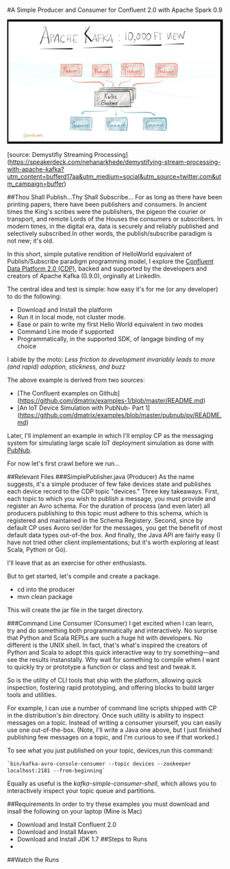 #A Simple Producer and Consumer for Confluent 2.0 with Apache Spark 0.9

![](images/confluent.png)

[source: Demystifiy Streaming Processing] (https://speakerdeck.com/nehanarkhede/demystifying-stream-processing-with-apache-kafka?utm_content=bufferd17aa&utm_medium=social&utm_source=twitter.com&utm_campaign=buffer)

##Thou Shall Publish...Thy Shall Subscribe...
For as long as there have been printing papers, there have been publishers and consumers. 
In ancient times the King's scribes were the publishers, the pigeon the courier or transport, and remote Lords of the Houses the consumers or subscribers. In modern times, in the digital era, data is securely and reliably published and selectively subscribed.In other words, the publish/subscribe paradigm is not new; it's old.

In this short, simple putative rendition of HelloWorld equivalent of Publish/Subscribe paradigm programming model, I explore the 
[Confluent Data Platform 2.0 (CDP)](http://confluent.io), backed and supported by the developers and creators of Apache Kafka (0.9.0), orginally at LinkedIn.

The central idea and test is simple: how easy it's for me (or any developer) to do the following:
- Download and Install the platform
- Run it in local mode, not cluster mode.
- Ease or pain to write my first Hello World equivalent in two modes
- Command Line mode if supported
- Programmatically, in the supported SDK, of langage binding of my choice

I abide by the moto: *Less friction to development invariably leads to more (and rapid) adoption, stickness, and buzz*

The above example is derived from two sources:
- [The Confluent examples on Github] (https://github.com/dmatrix/examples-1/blob/master/README.md)
- [An IoT Device Simulation with PubNub- Part 1] (https://github.com/dmatrix/examples/blob/master/pubnub/py/README.md)

Later, I'll implement an example in which I'll employ CP as the messaging system for simulating large scale IoT deployment simulation as done with [PubNub](https://www.linkedin.com/pulse/pubnub-integration-apache-spark-influxdb-simulation-iot-damji).

For now let's first crawl before we run...

##Relevant Files
###SimplePublisher.java (Producer)
As the name suggests, it's a simple producer of few fake devices state and publishes each device record to the CDP topic "devices." Three key takeaways. First, each topic to which you wish to publish a message, you must provide and register an Avro schema. For the duration of process (and even later) all producers publishing to this topic must adhere to this schema, which is registered and maintained in the Schema Registery. Second, since by default CP uses Avoro ser/der for the messages, you get the benefit of most default data types out-of-the box. And finally, the Java API are fairly easy (I have not tried other client implementations; but it's worth exploring at least Scala, Python or Go).

I'll leave that as an exercise for other enthusiasts. 

But to get started, let's compile and create a package. 

- cd into the producer
- mvn clean package

This will create the jar file in the target directory.

###Command Line Consumer (Consumer)
I get excited when I can learn, try and do something both programmatically and interactively. No surprise that Python and Scala REPLs are such a huge hit with developers. No different is the UNIX shell. In fact, that's what's inspired the creators of Python and Scala to adopt this quick interactive way to try something—and see the results instanstally. Why wait for something to compile when I want to quickly try or prototype a function or class and test and tweak it.

So is the utility of CLI tools that ship with the platform, allowing quick inspection, fostering rapid prototyping, and offering blocks to build larger tools and utilities.

For example, I can use a number of command line scripts shipped with CP in the distribution's *bin* directory. Once such utility is ability to inspect messages on a topic. Instead of writing a consumer yourself, you can easily use one out-of-the-box. 
(Note, I'll write a Java one above, but I just finished publishing few messages on a topic, and I'm curious to see if that worked.)

To see what you just published on your topic, devices,run this command:

	`bin/kafka-avro-console-consumer --topic devices --zookeeper localhost:2181 --from-beginning`

Equally as useful is the *kafka-simple-consumer-shell*, which allows you to interactively inspect your topic queue and partitions.

##Requirements
In order to try these examples you must download and insall the following on your laptop (Mine is Mac)
- Download and Install Confluent 2.0
- Download and Install Maven
- Download and Install JDK 1.7
##Steps to Runs
- 
##Watch the Runs
